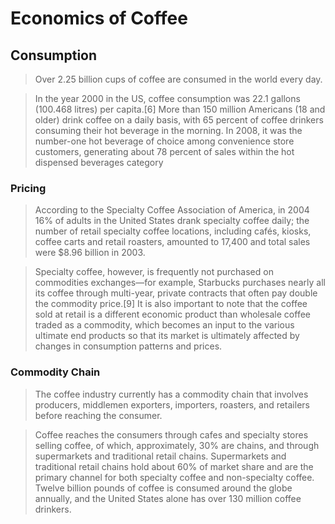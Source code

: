 # Economics of Coffee

## Consumption

>Over 2.25 billion cups of coffee are consumed in the world every day.

>In the year 2000 in the US, coffee consumption was 22.1 gallons (100.468 litres) per capita.[6] More than 150 million Americans (18 and older) drink coffee on a daily basis, with 65 percent of coffee drinkers consuming their hot beverage in the morning. In 2008, it was the number-one hot beverage of choice among convenience store customers, generating about 78 percent of sales within the hot dispensed beverages category

### Pricing

>According to the Specialty Coffee Association of America, in 2004 16% of adults in the United States drank specialty coffee daily; the number of retail specialty coffee locations, including cafés, kiosks, coffee carts and retail roasters, amounted to 17,400 and total sales were $8.96 billion in 2003.

>Specialty coffee, however, is frequently not purchased on commodities exchanges—for example, Starbucks purchases nearly all its coffee through multi-year, private contracts that often pay double the commodity price.[9] It is also important to note that the coffee sold at retail is a different economic product than wholesale coffee traded as a commodity, which becomes an input to the various ultimate end products so that its market is ultimately affected by changes in consumption patterns and prices.

### Commodity Chain

>The coffee industry currently has a commodity chain that involves producers, middlemen exporters, importers, roasters, and retailers before reaching the consumer.

>Coffee reaches the consumers through cafes and specialty stores selling coffee, of which, approximately, 30% are chains, and through supermarkets and traditional retail chains. Supermarkets and traditional retail chains hold about 60% of market share and are the primary channel for both specialty coffee and non-specialty coffee. Twelve billion pounds of coffee is consumed around the globe annually, and the United States alone has over 130 million coffee drinkers.